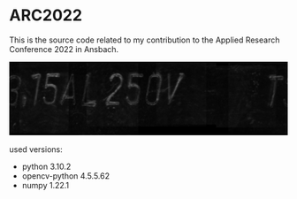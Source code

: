 # ARC2022
This is the source code related to my contribution to the Applied Research Conference 2022 in Ansbach.

![sample result](https://github.com/BielSeb/ARC2022/blob/main/out/sample0.jpg/?raw=true)

used versions:
* python 3.10.2
* opencv-python 4.5.5.62
* numpy 1.22.1